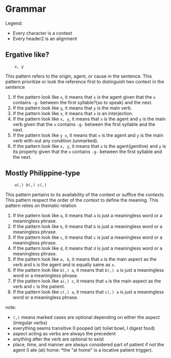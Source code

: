 # Grammar

Legend:
- Every character is a context
- Every header2 is an alignment

## Ergative like?

```
    x, y
```

This pattern refers to the origin, agent, or cause in the sentence.
This pattern prioritize or look the reference first to distinguish two context in the sentence

1. If the pattern look like `x`, it means that `x` is the agent given that the `x` contains `-g-` between the first syllable?(so to speak) and the next.
1. If the pattern look like `y`, it means that `y` is the main verb.
1. If the pattern look like `x`, it means that `x` is an interjection.
1. If the pattern look like `x, y`, it means that `x` is the agent and `y` is the main verb given that the `x` contains `-g-` between the first syllable and the next.
1. If the pattern look like `y x`, it means that `x` is the agent and `y` is the main verb with-out any condition (unmarked).
1. If the pattern look like `x, y`, it means that `x` is the agent(genitive) and `y` is its property given that the `x` contains `-g-` between the first syllable and the next.

## Mostly Philippine-type
```
    a(,) b(,) c(,)
```

This pattern pertains to its availability of the context or suffice the contexts
This pattern respect the order of the context to define the meaning.
This pattern relies on thematic relation

1. If the pattern look like `a`, it means that `a` is just a meaningless word or a meaningless phrase.
1. If the pattern look like `b`, it means that `b` is just a meaningless word or a meaningless phrase.
1. If the pattern look like `c`, it means that `c` is just a meaningless word or a meaningless phrase.
1. If the pattern look like `d`, it means that `d` is just a meaningless word or a meaningless phrase.
1. If the pattern look like `a, b`, it means that `a` is the main aspect as the verb and `b` is the agent and is equally same as `x`.
1. If the pattern look like `b(,) a`, it means that `b(,) a` is just a meaningless word or a meaningless phrase.
1. If the pattern look like `a(,) c`, it means that `a` is the main aspect as the verb and `c` is the patient.
1. If the pattern look like `c(,) a`, it means that `c(,) a` is just a meaningless word or a meaningless phrase.

note:
- `(,)` means marked cases are optional depending on either the aspect (irregular verbs)
- everything seems transitive (I pooped (at) toilet bowl, I digest food)
- aspect acting as verbs are always the precedent
- anything after the verb are optional to exist
- place, time, and manner are always considered part of patient if not the agent (I ate (at) home: *the "at home" is a locative patient trigger).
